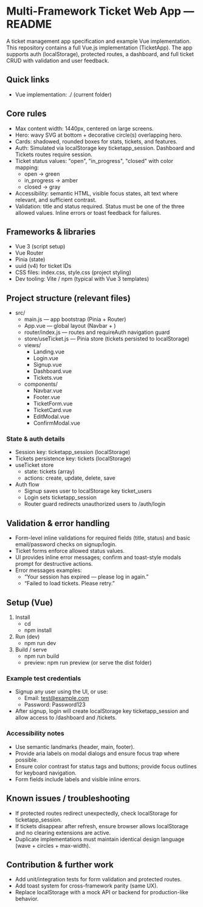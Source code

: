 # Multi-Framework Ticket Web App — README

A ticket management app specification and example Vue implementation. This repository contains a full Vue.js implementation (TicketApp). The app supports auth (localStorage), protected routes, a dashboard, and full ticket CRUD with validation and user feedback.

## Quick links

- Vue implementation: ./ (current folder)

## Core rules

- Max content width: 1440px, centered on large screens.
- Hero: wavy SVG at bottom + decorative circle(s) overlapping hero.
- Cards: shadowed, rounded boxes for stats, tickets, and features.
- Auth: Simulated via localStorage key ticketapp_session. Dashboard and Tickets routes require session.
- Ticket status values: "open", "in_progress", "closed" with color mapping:
  - open → green
  - in_progress → amber
  - closed → gray
- Accessibility: semantic HTML, visible focus states, alt text where relevant, and sufficient contrast.
- Validation: title and status required. Status must be one of the three allowed values. Inline errors or toast feedback for failures.

## Frameworks & libraries

- Vue 3 (script setup)
- Vue Router
- Pinia (state)
- uuid (v4) for ticket IDs
- CSS files: index.css, style.css (project styling)
- Dev tooling: Vite / npm (typical with Vue 3 templates)

## Project structure (relevant files)

- src/
  - main.js — app bootstrap (Pinia + Router)
  - App.vue — global layout (Navbar + <router-view />)
  - router/index.js — routes and requireAuth navigation guard
  - store/useTicket.js — Pinia store (tickets persisted to localStorage)
  - views/
    - Landing.vue
    - Login.vue
    - Signup.vue
    - Dashboard.vue
    - Tickets.vue
  - components/
    - Navbar.vue
    - Footer.vue
    - TicketForm.vue
    - TicketCard.vue
    - EditModal.vue
    - ConfirmModal.vue

### State & auth details

- Session key: ticketapp_session (localStorage)
- Tickets persistence key: tickets (localStorage)
- useTicket store
  - state: tickets (array)
  - actions: create, update, delete, save
- Auth flow
  - Signup saves user to localStorage key ticket_users
  - Login sets ticketapp_session
  - Router guard redirects unauthorized users to /auth/login

## Validation & error handling

- Form-level inline validations for required fields (title, status) and basic email/password checks on signup/login.
- Ticket forms enforce allowed status values.
- UI provides inline error messages; confirm and toast-style modals prompt for destructive actions.
- Error messages examples:
  - “Your session has expired — please log in again.”
  - “Failed to load tickets. Please retry.”

## Setup (Vue)

1. Install
   - cd <repo-root>
   - npm install
2. Run (dev)
   - npm run dev
3. Build / serve
   - npm run build
   - preview: npm run preview (or serve the dist folder)

### Example test credentials

- Signup any user using the UI, or use:
  - Email: test@example.com
  - Password: Password123
- After signup, login will create localStorage key ticketapp_session and allow access to /dashboard and /tickets.

### Accessibility notes

- Use semantic landmarks (header, main, footer).
- Provide aria labels on modal dialogs and ensure focus trap where possible.
- Ensure color contrast for status tags and buttons; provide focus outlines for keyboard navigation.
- Form fields include labels and visible inline errors.

## Known issues / troubleshooting

- If protected routes redirect unexpectedly, check localStorage for ticketapp_session.
- If tickets disappear after refresh, ensure browser allows localStorage and no clearing extensions are active.
- Duplicate implementations must maintain identical design language (wave + circles + max-width).

## Contribution & further work

- Add unit/integration tests for form validation and protected routes.
- Add toast system for cross-framework parity (same UX).
- Replace localStorage with a mock API or backend for production-like behavior.

